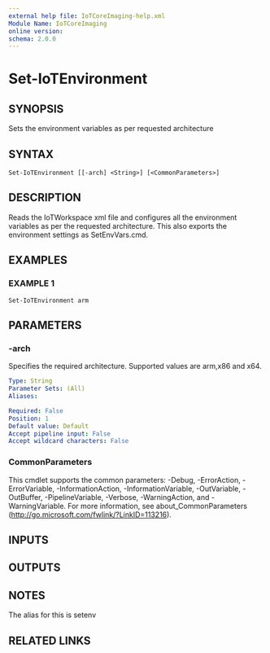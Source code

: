 ```yaml
---
external help file: IoTCoreImaging-help.xml
Module Name: IoTCoreImaging
online version:
schema: 2.0.0
---
```


# Set-IoTEnvironment

## SYNOPSIS
Sets the environment variables as per requested architecture

## SYNTAX

```
Set-IoTEnvironment [[-arch] <String>] [<CommonParameters>]
```

## DESCRIPTION
Reads the IoTWorkspace xml file and configures all the environment variables as per the requested architecture. 
This also exports the environment settings as SetEnvVars.cmd.

## EXAMPLES

### EXAMPLE 1
```
Set-IoTEnvironment arm
```

## PARAMETERS

### -arch
Specifies the required architecture.
Supported values are arm,x86 and x64.

```yaml
Type: String
Parameter Sets: (All)
Aliases:

Required: False
Position: 1
Default value: Default
Accept pipeline input: False
Accept wildcard characters: False
```

### CommonParameters
This cmdlet supports the common parameters: -Debug, -ErrorAction, -ErrorVariable, -InformationAction, -InformationVariable, -OutVariable, -OutBuffer, -PipelineVariable, -Verbose, -WarningAction, and -WarningVariable. For more information, see about_CommonParameters (http://go.microsoft.com/fwlink/?LinkID=113216).

## INPUTS

## OUTPUTS

## NOTES
The alias for this is setenv

## RELATED LINKS
